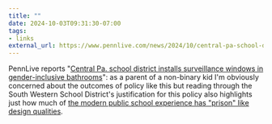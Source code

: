 ```yaml
---
title: ""
date: 2024-10-03T09:31:30-07:00
tags:
- links
external_url: https://www.pennlive.com/news/2024/10/central-pa-school-district-installs-surveillance-windows-in-gender-inclusive-bathrooms.html
---
```


PennLive reports "[Central Pa. school district installs surveillance windows in gender-inclusive bathrooms](https://www.pennlive.com/news/2024/10/central-pa-school-district-installs-surveillance-windows-in-gender-inclusive-bathrooms.html)": as a parent of a non-binary kid I'm obviously concerned about the outcomes of policy like this but reading through the South Western School District's justification for this policy also highlights just how much of [the modern public school experience has "prison" like design qualities](https://www.archdaily.com/905379/the-same-people-who-designed-prisons-also-designed-schools).